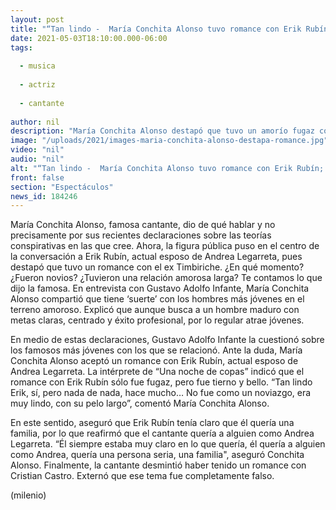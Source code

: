 ```yaml
---
layout: post
title: "“Tan lindo -  María Conchita Alonso tuvo romance con Erik Rubín; habla de Andrea Legarreta"
date: 2021-05-03T18:10:00.000-06:00
tags:
  
  - musica
  
  - actriz
  
  - cantante
  
author: nil
description: "María Conchita Alonso destapó que tuvo un amorío fugaz con Erik Rubín, esposo de Andrea Legarreta. Aseguró que ella atrae a muchos hombres jóvenes."
image: "/uploads/2021/images-maria-conchita-alonso-destapa-romance.jpg"
video: "nil"
audio: "nil"
alt: "“Tan lindo -  María Conchita Alonso tuvo romance con Erik Rubín; habla de Andrea Legarreta"
front: false
section: "Espectáculos"
news_id: 184246
---
```


María Conchita Alonso, famosa cantante, dio de qué hablar y no precisamente por sus recientes declaraciones sobre las teorías conspirativas en las que cree. Ahora, la figura pública puso en el centro de la conversación a Erik Rubín, actual esposo de Andrea Legarreta, pues destapó que tuvo un romance con el ex Timbiriche. ¿En qué momento? ¿Fueron novios? ¿Tuvieron una relación amorosa larga? Te contamos lo que dijo la famosa. En entrevista con Gustavo Adolfo Infante, María Conchita Alonso compartió que tiene ‘suerte’ con los hombres más jóvenes en el terreno amoroso. Explicó que aunque busca a un hombre maduro con metas claras, centrado y éxito profesional, por lo regular atrae jóvenes. 

En medio de estas declaraciones, Gustavo Adolfo Infante la cuestionó sobre los famosos más jóvenes con los que se relacionó. Ante la duda, María Conchita Alonso aceptó un romance con Erik Rubín, actual esposo de Andrea Legarreta. La intérprete de “Una noche de copas” indicó que el romance con Erik Rubín sólo fue fugaz, pero fue tierno y bello. “Tan lindo Erik, sí, pero nada de nada, hace mucho… No fue como un noviazgo, era muy lindo, con su pelo largo”, comentó María Conchita Alonso. 

En este sentido, aseguró que Erik Rubín tenía claro que él quería una familia, por lo que reafirmó que el cantante quería a alguien como Andrea Legarreta. “Él siempre estaba muy claro en lo que quería, él quería a alguien como Andrea, quería una persona seria, una familia", aseguró Conchita Alonso. Finalmente, la cantante desmintió haber tenido un romance con Cristian Castro. Externó que ese tema fue completamente falso. 

(milenio)